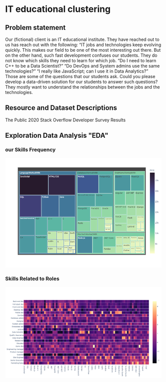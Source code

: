 # IT educational clustering




## Problem statement


Our (fictional) client is an IT educational institute. They have reached out to us has reach out with the following: “IT jobs and technologies keep evolving quickly. This makes our field to be one of the most interesting out there. But on the other hand, such fast development confuses our students. They do not know which skills they need to learn for which job. “Do I need to learn C++ to be a Data Scientist?” “Do DevOps and System admins use the same technologies?” “I really like JavaScript; can I use it in Data Analytics?” Those are some of the questions that our students ask. Could you please develop a data-driven solution for our students to answer such questions? They mostly want to understand the relationships between the jobs and the technologies.

## Resource and Dataset Descriptions
The Public 2020 Stack Overflow Developer Survey Results 

## Exploration Data Analysis "EDA" 
 ### our Skills Frequency
![alt text](https://github.com/AhmedMokbel/Datascience_project/blob/master/reports/figures/Skills%20Frequency%20.png) 

 ### Skills Related to Roles
![alt text](https://github.com/AhmedMokbel/Datascience_project/blob/master/reports/figures/Skills%20Frequency%20After%20Normalizing.png)
